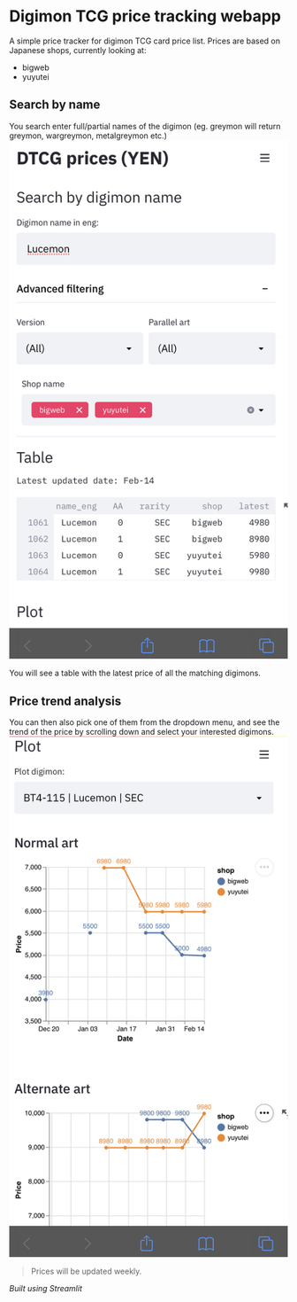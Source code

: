 # Digimon TCG price tracking webapp

A simple price tracker for digimon TCG card price list. Prices are based on Japanese shops, currently looking at:
- bigweb
- yuyutei

## Search by name ##
You search enter full/partial names of the digimon (eg. greymon will return greymon, wargreymon, metalgreymon etc.)
![Search by name](./screenshots/search.PNG)

You will see a table with the latest price of all the matching digimons.

## Price trend analysis ##
You can then also pick one of them from the dropdown menu, and see the trend of the price by scrolling down and select your interested digimons.
![Price trend](./screenshots/plot.PNG)


> Prices will be updated weekly.


*Built using Streamlit*
